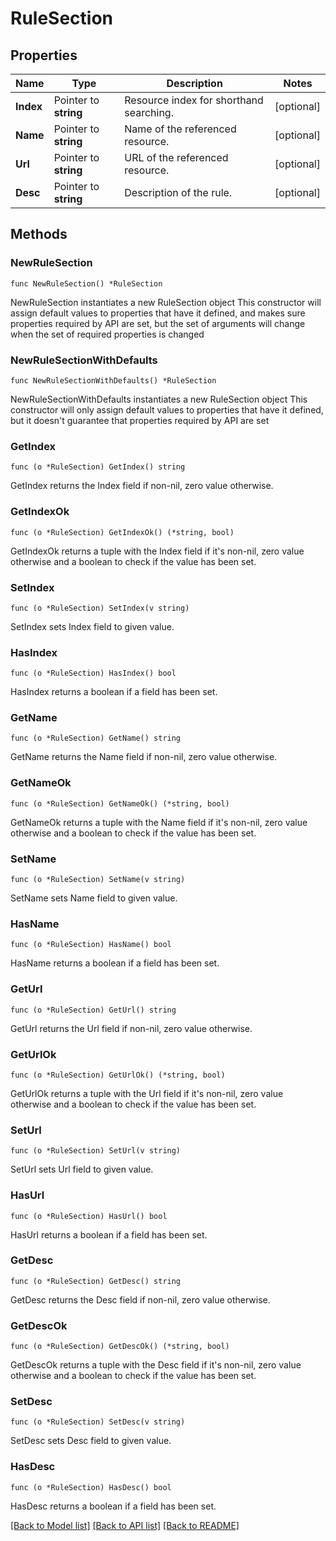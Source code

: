 # RuleSection

## Properties

Name | Type | Description | Notes
------------ | ------------- | ------------- | -------------
**Index** | Pointer to **string** | Resource index for shorthand searching. | [optional] 
**Name** | Pointer to **string** | Name of the referenced resource. | [optional] 
**Url** | Pointer to **string** | URL of the referenced resource. | [optional] 
**Desc** | Pointer to **string** | Description of the rule. | [optional] 

## Methods

### NewRuleSection

`func NewRuleSection() *RuleSection`

NewRuleSection instantiates a new RuleSection object
This constructor will assign default values to properties that have it defined,
and makes sure properties required by API are set, but the set of arguments
will change when the set of required properties is changed

### NewRuleSectionWithDefaults

`func NewRuleSectionWithDefaults() *RuleSection`

NewRuleSectionWithDefaults instantiates a new RuleSection object
This constructor will only assign default values to properties that have it defined,
but it doesn't guarantee that properties required by API are set

### GetIndex

`func (o *RuleSection) GetIndex() string`

GetIndex returns the Index field if non-nil, zero value otherwise.

### GetIndexOk

`func (o *RuleSection) GetIndexOk() (*string, bool)`

GetIndexOk returns a tuple with the Index field if it's non-nil, zero value otherwise
and a boolean to check if the value has been set.

### SetIndex

`func (o *RuleSection) SetIndex(v string)`

SetIndex sets Index field to given value.

### HasIndex

`func (o *RuleSection) HasIndex() bool`

HasIndex returns a boolean if a field has been set.

### GetName

`func (o *RuleSection) GetName() string`

GetName returns the Name field if non-nil, zero value otherwise.

### GetNameOk

`func (o *RuleSection) GetNameOk() (*string, bool)`

GetNameOk returns a tuple with the Name field if it's non-nil, zero value otherwise
and a boolean to check if the value has been set.

### SetName

`func (o *RuleSection) SetName(v string)`

SetName sets Name field to given value.

### HasName

`func (o *RuleSection) HasName() bool`

HasName returns a boolean if a field has been set.

### GetUrl

`func (o *RuleSection) GetUrl() string`

GetUrl returns the Url field if non-nil, zero value otherwise.

### GetUrlOk

`func (o *RuleSection) GetUrlOk() (*string, bool)`

GetUrlOk returns a tuple with the Url field if it's non-nil, zero value otherwise
and a boolean to check if the value has been set.

### SetUrl

`func (o *RuleSection) SetUrl(v string)`

SetUrl sets Url field to given value.

### HasUrl

`func (o *RuleSection) HasUrl() bool`

HasUrl returns a boolean if a field has been set.

### GetDesc

`func (o *RuleSection) GetDesc() string`

GetDesc returns the Desc field if non-nil, zero value otherwise.

### GetDescOk

`func (o *RuleSection) GetDescOk() (*string, bool)`

GetDescOk returns a tuple with the Desc field if it's non-nil, zero value otherwise
and a boolean to check if the value has been set.

### SetDesc

`func (o *RuleSection) SetDesc(v string)`

SetDesc sets Desc field to given value.

### HasDesc

`func (o *RuleSection) HasDesc() bool`

HasDesc returns a boolean if a field has been set.


[[Back to Model list]](../README.md#documentation-for-models) [[Back to API list]](../README.md#documentation-for-api-endpoints) [[Back to README]](../README.md)


